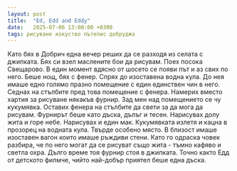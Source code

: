 ```yaml
---
layout: post
title:  "Ed, Edd and Eddy"
date:   2025-07-06 13:00:00 +0300
tags: рисуване изкуство пътепис добруджа
---
```

Като бях в Добрич една вечер реших да се разходя из селата с джипката. 
Бях си взел маслените бои да рисувам. Поех посока Свещарово. 
В един момент вдясно от шосето се появи път и аз свих по него. 
Беше нощ, бях с фенер. Спрях до изоставена водна кула. 
До нея имаше едно голямо празно помещение с един единствен чин в него. 
Седнах на стълбите пред това помещение с фенера. Намерих вместо хартия за рисуване някакъв фурнир. 
Зад мен над помещението се чу кукумявка. Оставих фенера на стълбите да свети за да мога да рисувам. 
Фурнирът беше като дъска, дълъг и тесен. Нарисувах долу жита и горе небе. Нарисувах и един мак. 
Кукумявката излетя и кацна в прозорец на водната кула. Твърде особено място. 
В близост имаше изоставен вагон които имаше ръждиви стени. 
Като го одраска човек разбира, че по него могат да се рисуват също жита - тъмно кафяво и светла охра. 
Дълго време тоя фурнир стоя в джипката. 
Точно както Едд от детското филмче, чийто най-добър приятел беше една дъска.
